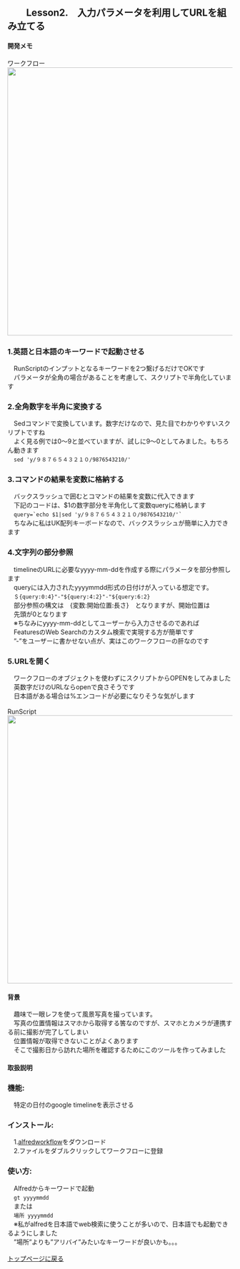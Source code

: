 ## 　　Lesson2.　入力パラメータを利用してURLを組み立てる
#### 開発メモ
ワークフロー
<br><img width="600" src="https://user-images.githubusercontent.com/40127279/126853536-aaa978e7-db52-446e-9942-73c0781e7ef7.png">
### 1.英語と日本語のキーワードで起動させる
　RunScriptのインプットとなるキーワードを2つ繋げるだけでOKです
<br>　パラメータが全角の場合があることを考慮して、スクリプトで半角化しています
### 2.全角数字を半角に変換する
　Sedコマンドで変換しています。数字だけなので、見た目でわかりやすいスクリプトですね
<br>　よく見る例では0〜9と並べていますが、試しに9〜0としてみました。もちろん動きます
<br>　`sed 'y/９８７６５４３２１０/9876543210/'`
### 3.コマンドの結果を変数に格納する
　バックスラッシュで囲むとコマンドの結果を変数に代入できます
<br>　下記のコードは、$1の数字部分を半角化して変数queryに格納します
<br>　```query=`echo $1|sed 'y/９８７６５４３２１０/9876543210/'` ```
<br>　ちなみに私はUK配列キーボードなので、バックスラッシュが簡単に入力できます
### 4.文字列の部分参照
　timelineのURLに必要なyyyy-mm-ddを作成する際にパラメータを部分参照します
<br>　queryには入力されたyyyymmdd形式の日付けが入っている想定です。
<br>　`＄{query:0:4}"-"${query:4:2}"-"${query:6:2}`
<br>　部分参照の構文は　{変数:開始位置:長さ}　となりますが、開始位置は
<br>　先頭が0となります
<br>　※ちなみにyyyy-mm-ddとしてユーザーから入力させるのであれば
<br>　FeaturesのWeb Searchのカスタム検索で実現する方が簡単です
<br>　”-”をユーザーに書かせない点が、実はこのワークフローの肝なのです
### 5.URLを開く
　ワークフローのオブジェクトを使わずにスクリプトからOPENをしてみました
<br>　英数字だけのURLならopenで良さそうです
<br>　日本語がある場合は%エンコードが必要になりそうな気がします
<br>
<br>RunScript
<br><img width="600" src="https://user-images.githubusercontent.com/40127279/126853565-1a680fd3-3aaf-4081-a6a0-cc6a7a75f3e9.png">


#### 背景
　趣味で一眼レフを使って風景写真を撮っています。
<br>　写真の位置情報はスマホから取得する筈なのですが、スマホとカメラが連携する前に撮影が完了してしまい
<br>　位置情報が取得できないことがよくあります
<br>　そこで撮影日から訪れた場所を確認するためにこのツールを作ってみました
#### 取扱説明
### 機能:
　特定の日付のgoogle timelineを表示させる
### インストール:
　1.[alfredworkflow](https://github.com/KitanoTamotsu/googletimeline/files/6721071/Google.Timeline.alfredworkflow.zip)をダウンロード 
<br>　2.ファイルをダブルクリックしてワークフローに登録
### 使い方:
　Alfredからキーワードで起動
<br>　`gt yyyymmdd`
<br>　または
<br>　`場所 yyyymmdd`
<br>　※私がalfredを日本語でweb検索に使うことが多いので、日本語でも起動できるようにしました
<br>　”場所”よりも”アリバイ”みたいなキーワードが良いかも。。。
<br>
<br>
[トップページに戻る](https://kitanotamotsu.github.io/)

